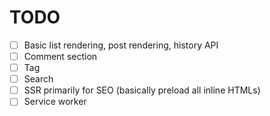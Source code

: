 # TODO

- [ ] Basic list rendering, post rendering, history API
- [ ] Comment section
- [ ] Tag
- [ ] Search
- [ ] SSR primarily for SEO (basically preload all inline HTMLs)
- [ ] Service worker